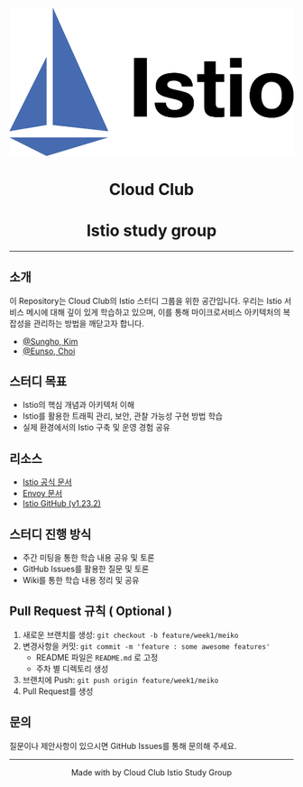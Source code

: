 ![istio.png](resources%2Fistio.png)

<p align="center">
    <h1 align="center">
        Cloud Club
    </h1>
    <h1 align="center">
        Istio study group
    </h1>
</p>

---

## 소개

이 Repository는 Cloud Club의 Istio 스터디 그룹을 위한 공간입니다. 우리는 Istio 서비스 메시에 대해 깊이 있게 학습하고 있으며, 이를 통해 마이크로서비스 아키텍처의 복잡성을 관리하는 방법을 깨닫고자 합니다.

- [@Sungho, Kim](https://github.com/opp-13)
- [@Eunso, Choi](https://github.com/esc-beep)


## 스터디 목표

- Istio의 핵심 개념과 아키텍처 이해
- Istio를 활용한 트래픽 관리, 보안, 관찰 가능성 구현 방법 학습
- 실제 환경에서의 Istio 구축 및 운영 경험 공유


## 리소스

- [Istio 공식 문서](https://istio.io/latest/docs/)
- [Envoy 문서](https://www.envoyproxy.io/docs)
- [Istio GitHub (v1.23.2)](https://github.com/istio/istio/tree/1.23.2)

## 스터디 진행 방식

- 주간 미팅을 통한 학습 내용 공유 및 토론
- GitHub Issues를 활용한 질문 및 토론
- Wiki를 통한 학습 내용 정리 및 공유

## Pull Request 규칙 ( Optional )

1. 새로운 브랜치를 생성: `git checkout -b feature/week1/meiko`
2. 변경사항을 커밋: `git commit -m 'feature : some awesome features'`
    - README 파일은 `README.md` 로 고정
    - 주차 별 디렉토리 생성
3. 브랜치에 Push: `git push origin feature/week1/meiko`
4. Pull Request를 생성

## 문의

질문이나 제안사항이 있으시면 GitHub Issues를 통해 문의해 주세요.

---

<p align="center">Made with  by Cloud Club Istio Study Group</p>